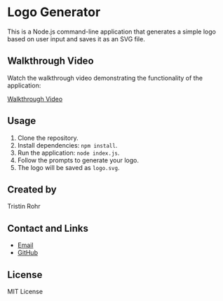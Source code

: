 # Logo Generator

This is a Node.js command-line application that generates a simple logo based on user input and saves it as an SVG file.

## Walkthrough Video

Watch the walkthrough video demonstrating the functionality of the application:

[Walkthrough Video](your-video-link-here)

## Usage

1. Clone the repository.
2. Install dependencies: `npm install`.
3. Run the application: `node index.js`.
4. Follow the prompts to generate your logo.
5. The logo will be saved as `logo.svg`.

## Created by

Tristin Rohr

## Contact and Links

- [Email](tristist@gmail.com)
- [GitHub](https://github.com/TristinRohr)

## License

MIT License

